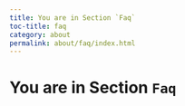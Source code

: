 ```yaml
---
title: You are in Section `Faq`
toc-title: faq
category: about
permalink: about/faq/index.html
---
```

# You are in Section `Faq`
